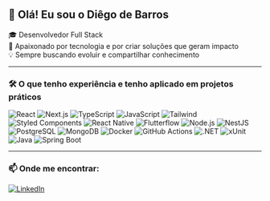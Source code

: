 
## 👋 Olá! Eu sou o Diêgo de Barros

🎓 Desenvolvedor Full Stack  
🚀 Apaixonado por tecnologia e por criar soluções que geram impacto  
💡 Sempre buscando evoluir e compartilhar conhecimento

---

### 🛠️ O que tenho experiência e tenho aplicado em projetos práticos

![React](https://img.shields.io/badge/React-20232A?style=flat&logo=react&logoColor=61DAFB)
![Next.js](https://img.shields.io/badge/Next.js-000000?style=flat&logo=nextdotjs&logoColor=white)
![TypeScript](https://img.shields.io/badge/TypeScript-3178C6?style=flat&logo=typescript&logoColor=white)
![JavaScript](https://img.shields.io/badge/JavaScript-F7DF1E?style=flat&logo=javascript&logoColor=black)
![Tailwind](https://img.shields.io/badge/Tailwind_CSS-06B6D4?style=flat&logo=tailwind-css&logoColor=white)
![Styled Components](https://img.shields.io/badge/Styled--Components-DB7093?style=flat&logo=styled-components&logoColor=white)
![React Native](https://img.shields.io/badge/React_Native-20232A?style=flat&logo=react&logoColor=61DAFB)
![Flutterflow](https://img.shields.io/badge/Flutterflow-7B61FF?style=flat&logo=flutter&logoColor=white)
![Node.js](https://img.shields.io/badge/Node.js-339933?style=flat&logo=nodedotjs&logoColor=white)
![NestJS](https://img.shields.io/badge/NestJS-E0234E?style=flat&logo=nestjs&logoColor=white)
![PostgreSQL](https://img.shields.io/badge/PostgreSQL-4169E1?style=flat&logo=postgresql&logoColor=white)
![MongoDB](https://img.shields.io/badge/MongoDB-47A248?style=flat&logo=mongodb&logoColor=white)
![Docker](https://img.shields.io/badge/Docker-2496ED?style=flat&logo=docker&logoColor=white)
![GitHub Actions](https://img.shields.io/badge/GitHub_Actions-2088FF?style=flat&logo=githubactions&logoColor=white)
![.NET](https://img.shields.io/badge/.NET-512BD4?style=flat&logo=dotnet&logoColor=white)
![xUnit](https://img.shields.io/badge/xUnit.net-512BD4?style=flat&logo=.net&logoColor=white)
![Java](https://img.shields.io/badge/Java-007396?style=flat&logo=java&logoColor=white)
![Spring Boot](https://img.shields.io/badge/Spring_Boot-6DB33F?style=flat&logo=spring-boot&logoColor=white)

---

### 📫 Onde me encontrar:

[![LinkedIn](https://img.shields.io/badge/-LinkedIn-0077B5?style=flat&logo=linkedin&logoColor=white)](https://www.linkedin.com/in/diegodbf/)
